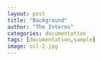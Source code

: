 ```yaml
---
layout: post
title: "Background"
author: "The Interns"
categories: documentation
tags: [documentation,sample]
image: oil-2.jpg
---
```


